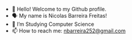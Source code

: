 - 👋 Hello! Welcome to my Github profile.
- 🗣️ My name is Nicolas Barreira Freitas!
- 📓 I’m Studying Computer Science
- 📫 How to reach me: nbarreira252@gmail.com

<!---
NicBarreira/NicBarreira is a ✨ special ✨ repository because its `README.md` (this file) appears on your GitHub profile.
You can click the Preview link to take a look at your changes.
--->

          
          
          
